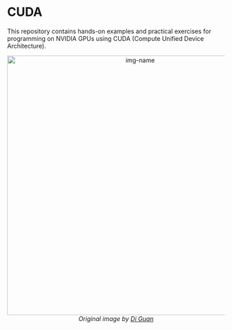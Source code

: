 # CUDA

This repository contains hands-on examples and practical exercises for programming on NVIDIA GPUs using CUDA (Compute Unified Device Architecture).


<p align="center">
  <picture>
  <img alt="img-name" src="https://guandi1995.github.io/images/classical_cnn/LeNet-5_modified.PNG" width="600">
</picture>
  <br>
    <em>Original image by  <a href="https://guandi1995.github.io/Classical-CNN-architecture/">Di Guan</a></em>
</p>
